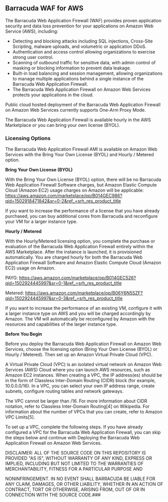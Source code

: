 ## Barracuda WAF for AWS

The Barracuda Web Application Firewall (WAF) provides proven application security and data loss prevention for your applications on Amazon Web Service (AWS), including:

- Detecting and blocking attacks including SQL injections, Cross-Site Scripting, malware uploads, and volumetric or application DDoS.
- Authentication and access control allowing organizations to exercise strong user control.
- Scanning of outbound traffic for sensitive data, with admin control of masking or blocking information to prevent data leakage.
- Built-in load balancing and session management, allowing organizations to manage multiple applications behind a single instance of the Barracuda Web Application Firewall.
- The Barracuda Web Application Firewall on Amazon Web Services protects your applications in the cloud.

Public cloud hosted deployment of the Barracuda Web Application Firewall on Amazon Web Services currently supports One-Arm Proxy Mode.

The Barracuda Web Application Firewall is available hourly in the AWS Marketplace or you can bring your own license (BYOL).

### Licensing Options

The Barracuda Web Application Firewall AMI is available on Amazon Web Services with the Bring Your Own License (BYOL) and Hourly / Metered option.

**Bring Your Own License (BYOL)**

With the Bring Your Own License (BYOL) option, there will be no Barracuda Web Application Firewall Software charges, but Amazon Elastic Compute Cloud (Amazon EC2) usage charges on Amazon will be applicable:
https://aws.amazon.com/marketplace/pp/B014GEC986?qid=1502918471842&sr=0-2&ref_=srh_res_product_title

If you want to increase the performance of a license that you have already purchased, you can buy additional cores from Barracuda and reconfigure your VM for a larger instance type.

**Hourly / Metered**

With the Hourly/Metered licensing option, you complete the purchase or evaluation of the Barracuda Web Application Firewall entirely within the AWS Marketplace. After the instance is launched, it is provisioned automatically. You are charged hourly for both the Barracuda Web Application Firewall Software and Amazon Elastic Compute Cloud (Amazon EC2) usage on Amazon.

PAYG: https://aws.amazon.com/marketplace/pp/B014GEC526?qid=1502924445997&sr=0-1&ref_=srh_res_product_title

Metered: https://aws.amazon.com/marketplace/pp/B06Y6N5SZF?qid=1502924445997&sr=0-3&ref_=srh_res_product_title

If you want to increase the performance of an existing VM, configure it with a larger instance type on AWS and you will be charged accordingly by Amazon. The VM will automatically be reconfigured by Amazon with the resources and capabilities of the larger instance type.

**Before You Begin**

Before you deploy the Barracuda Web Application Firewall on Amazon Web Services, choose the licensing option (Bring Your Own License (BYOL) or Hourly / Metered). Then set up an Amazon Virtual Private Cloud (VPC).

A Virtual Private Cloud (VPC) is an isolated virtual network on Amazon Web Services (AWS) Cloud where you can launch AWS resources, such as Amazon EC2 instances. When creating a VPC, the IP address(es) should be in the form of Classless Inter-Domain Routing (CIDR) block (for example, 10.0.0.0/16). In a VPC, you can select your own IP address range, create subnets, configure routing tables and network gateways.

The VPC cannot be larger than /16.
For more information about CIDR notation, refer to Classless Inter-Domain Routing[4] on Wikipedia. For information about the number of VPCs that you can create, refer to Amazon VPC Limits[5].

To set up a VPC, complete the following steps. If you have already configured a VPC for the Barracuda Web Application Firewall, you can skip the steps below and continue with Deploying the Barracuda Web Application Firewall on Amazon Web Services.

DISCLAIMER: ALL OF THE SOURCE CODE ON THIS REPOSITORY IS PROVIDED "AS IS", WITHOUT WARRANTY OF ANY KIND, EXPRESS OR IMPLIED, INCLUDING BUT NOT LIMITED TO THE WARRANTIES OF MERCHANTABILITY, FITNESS FOR A PARTICULAR PURPOSE AND 

NONINFRINGEMENT. IN NO EVENT SHALL BARRACUDA BE LIABLE FOR ANY CLAIM, DAMAGES, OR OTHER LIABILITY, WHETHER IN AN ACTION OF CONTRACT, TORT OR OTHERWISE, ARISING FROM, OUT OF OR IN CONNECTION WITH THE SOURCE CODE.###
